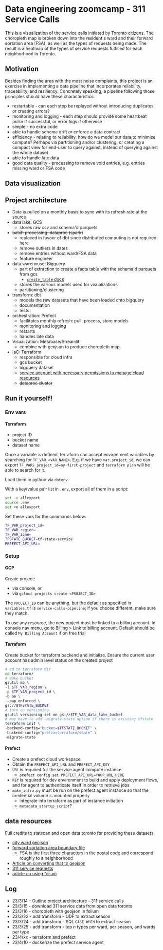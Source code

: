 # Data engineering zoomcamp - 311 Service Calls

This is a visualization of the service calls initiated by Toronto citizens. The choropleth map is broken down into the resident's ward and their forward sortation area (FSA), as well as the types of requests being made. The result is a heatmap of the types of service requests fulfilled for each neighborhood in Toronto.

## Motivation

Besides finding the area with the most noise complaints, this project is an exercise in implementing a data pipeline that incorporates reliability, traceability, and resiliency. Concretely speaking, a pipeline following those principles should have these characteristics:

- restartable - can each step be replayed without introducing duplicates or creating errors?
- monitoring and logging - each step should provide some heartbeat pulse if successful, or error logs if otherwise
- simple - no extra code
- able to handle schema drift *or* enforce a data contract
- efficiency - relating to reliability, how do we model our data to minimize compute? Perhaps via partitioning and/or clustering, or creating a compact view for end-user to query against, instead of querying against the whole dataset
- able to handle late data
- good data quality - processing to remove void entries, e.g. entries missing ward or FSA code

## Data visualization

## Project architecture

- Data is pulled on a monthly basis to sync with its refresh rate at the source
- data lake: GCS
  - stores raw csv and schema'd parquets
- ~~batch processing: dataproc (spark)~~
  - replaced in favour of dbt since distributed computing is not required here
  - remove outliers in dates
  - remove entries without ward/FSA data
  - feature engineer
- data warehouse: Bigquery
  - part of extraction to create a facts table with the schema'd parquets from gcs
    - [`create_table` docs](https://cloud.google.com/python/docs/reference/bigquery/latest/google.cloud.bigquery.client.Client#google_cloud_bigquery_client_Client_create_table)
  - stores the various models used for visualizations
  - partitioning/clustering
- transform: dbt
  - models the raw datasets that have been loaded onto bigquery
  - documentation
  - tests
- orchestration: Prefect
  - facilitates monthly refresh: pull, process, store models
  - monitoring and logging
  - restarts
  - handles late data
- Visualization: Metabase/Streamlit
  - combine with geojson to produce choropleth map
- IaC: Terraform
  - responsible for cloud infra
  - gcs bucket
  - bigquery dataset
  - [service account with necessary permissions to manage cloud resources](https://registry.terraform.io/modules/terraform-google-modules/service-accounts/google/latest)
  - ~~dataproc cluster~~

## Run it yourself!

### Env vars

#### Terraform

- project ID
- bucket name
- dataset name

Once a variable is defined, terraform can accept environment variables by searching for `TF_VAR_<VAR_NAME>`. E.g. if we have `var.project_id`, we can export `TF_VARS_project_id=my-first-project` and `terraform plan` will be able to search for it.

Load them in python via `dotenv`

With a key/value pair list in `.env`, export all of them in a script:

```bash
set -o allexport
source .env
set +o allexport
```

Set these vars for the commands below:

```bash
TF_VAR_project_id=
TF_VAR_region=
TF_VAR_zone=
TFSTATE_BUCKET=tf-state-service
PREFECT_API_URL=
```

### Setup

#### GCP

Create project:

- via console, or
- via `gcloud projects create <PROJECT_ID>`

The `PROJECT_ID` can be anything, but the default as specified in `variables.tf` is `service-calls-pipeline`; if you choose different, make sure they match.

To use any resource, the new project must be linked to a billing account. In console nav menu, go to Billing > Link to billing account. Default should be called `My Billing Account` if on free trial

#### Terraform

Create bucket for terraform backend and initialize. Ensure the current user account has admin level status on the created project

```bash
# cd to terraform dir
cd terraform/
# make bucket
gsutil mb \
-l $TF_VAR_region \
-p $TF_VAR_project_id \
-b on \
--pap enforced \
gs://$TFSTATE_BUCKET
# turn on versioning
gsutil versioning set on gs://$TF_VAR_data_lake_bucket
# may have to add -migrate-state option if there is existing tfstate
terraform init \
-backend-config="bucket=$TFSTATE_BUCKET" \
-backend-config="prefix=terraform/state" \
-migrate-state
```

#### Prefect

- Create a prefect cloud workspace
- Obtain the `PREFECT_API_URL` and `PREFECT_API_KEY`
- `URL` is required for the service agent compute instance
  - `prefect config set PREFECT_API_URL=YOUR_URL_HERE`
- `KEY` is required for dev environment to build and apply deployment flows, and for agent to authenticate itself in order to retrieve jobs
- `make_infra.py` must be run on the prefect agent instance so that the credential volume is mounted properly
  - integrate into terraform as part of instance initiation
  - `metadata_startup_script`?

## data resources

Full credits to statscan and open data toronto for providing these datasets.

- [city ward geojson](https://open.toronto.ca/dataset/city-wards/)
- [forward sortation area boundary file](https://www12.statcan.gc.ca/census-recensement/2011/geo/bound-limit/bound-limit-2016-eng.cfm)
  - FSA is the first three characters in the postal code and correspond roughly to a neighborhood
- [Article on converting that to geojson](https://medium.com/dataexplorations/generating-geojson-file-for-toronto-fsas-9b478a059f04)
- [311 service requests](https://open.toronto.ca/dataset/311-service-requests-customer-initiated/)
- [article on using folium](https://realpython.com/python-folium-web-maps-from-data/)

## Log

- 23/3/14 - Outline project architecture - 311 service calls
- 23/3/15 - download 311 service data from open data toronto
- 23/3/16 - choropleth with geojson in folium
- 23/3/22 - add transform - UDF to extract season
- 23/3/24 - add transform - SQL `CASE WHEN` to extract season
- 23/3/25 - add transform - top *n* types per ward, per season, and wards per type
- 23/4/xx - terraform and prefect
- 23/4/10 - dockerize the prefect service agent
